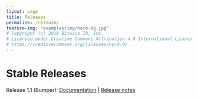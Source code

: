 ```yaml
---
layout: page
title: Releases
permalink: /release/
feature-img: "examples/img/hero-bg.jpg"
# Copyright (c) 2018 Bitwise IO, Inc.
# Licensed under Creative Commons Attribution 4.0 International License
# https://creativecommons.org/licenses/by/4.0/
---
```


# Stable Releases

Release 1.1 (Bumper): [Documentation][bumper-docs] \| [Release notes][bumper-release-notes]

[bumper-docs]: https://sawtooth.hyperledger.org/docs/core/releases/latest/
[bumper-release-notes]: bumper/
